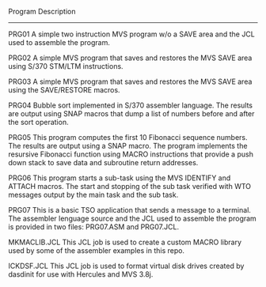 Program                 Description
-------                 -----------
PRG01                   A simple two instruction MVS program w/o a
                        SAVE area and the JCL used to assemble the program.

PRG02                   A simple MVS program that saves and restores the
                        MVS SAVE area using S/370 STM/LTM instructions.

PRG03                   A simple MVS program that saves and restores the MVS
                        SAVE area using the SAVE/RESTORE macros.

PRG04                   Bubble sort implemented in S/370 assembler language. The
                        results are output using SNAP macros that dump a list
                        of numbers before and after the sort operation.

PRG05                   This program computes the first 10 Fibonacci sequence
                        numbers. The results are output using a SNAP macro.
                        The program implements the resursive Fibonacci function
                        using MACRO instructions that provide a push down stack
                        to save data and subroutine return addresses.

PRG06                   This program starts a sub-task using the MVS IDENTIFY and 
                        ATTACH macros. The start and stopping of the sub task
                        verified with WTO messages output by the main task and
                        the sub task.

PRG07			This is a basic TSO application that sends a message to a
			terminal. The assembler lenguage source and the JCL used to
                        assemble the program is provided in two files: PRG07.ASM and
                        PRG07.JCL.

MKMACLIB.JCL            This JCL job is used to create a custom MACRO library used
                        by some of the assembler examples in this repo.

ICKDSF.JCL              This JCL job is used to format virtual disk drives created by
                        dasdinit for use with Hercules and MVS 3.8j.
  
